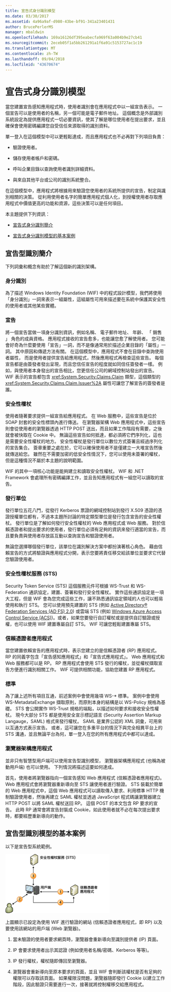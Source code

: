 ```yaml
---
title: 宣告式身分識別模型
ms.date: 03/30/2017
ms.assetid: 4a96a9af-d980-43be-bf91-341a23401431
author: BrucePerlerMS
manager: mbaldwin
ms.openlocfilehash: 169a16126df395eabecfa969f63a004b9e27cb41
ms.sourcegitcommit: 2eceb05f1a5bb261291a1f6a91c5153727ac1c19
ms.translationtype: MT
ms.contentlocale: zh-TW
ms.lasthandoff: 09/04/2018
ms.locfileid: "43670674"
---
```

# <a name="claims-based-identity-model"></a>宣告式身分識別模型
當您建置宣告感知應用程式時，使用者識別會在應用程式中以一組宣告表示。 一個宣告可以是使用者的名稱，另一個可能是電子郵件地址。 這個概念是外部識別系統設定為提供應用程式一切必要資訊，使其了解是哪位使用者在提出要求，並且確保會使用密碼編譯您自受信任來源取得的識別資料。  
  
 單一登入在這個模型中可以更輕鬆達成，而且應用程式也不必再對下列項目負責：  
  
-   驗證使用者。  
  
-   儲存使用者帳戶和密碼。  
  
-   呼叫企業目錄以查詢使用者識別詳細資料。  
  
-   與來自其他平台或公司的識別系統整合。  
  
 在這個模型中，應用程式將根據用來驗證您使用者的系統所提供的宣告，制定與識別相關的決策。 從利用使用者名字的簡單應用程式個人化，到授權使用者存取應用程式中價值更高的功能和資源，這些決策可以是任何項目。  
  
 本主題提供下列資訊：  
  
-   [宣告式身分識別簡介](../../../docs/framework/security/claims-based-identity-model.md#BKMK_1)  
  
-   [宣告式身分識別模型的基本案例](../../../docs/framework/security/claims-based-identity-model.md#BKMK_2)  
  
<a name="BKMK_1"></a>   
## <a name="introduction-to-claims-based-identity"></a>宣告型識別簡介  
 下列詞彙和概念有助於了解這個新的識別架構。  
  
### <a name="identity"></a>身分識別  
 為了描述 Windows Identity Foundation (WIF) 中的程式設計模型，我們將使用「身分識別」一詞來表示一組屬性，這組屬性可用來描述要在系統中保護其安全性的使用者或其他某些實體。  
  
### <a name="claim"></a>宣告  
 將一個宣告當做一項身分識別資訊，例如名稱、 電子郵件地址、 年齡、 「 銷售 」 角色的成員資格。 應用程式接收的宣告愈多，也能讓您愈了解使用者。 您可能會好奇為什麼要使用「宣告」一詞，而不是像通常用於描述企業目錄的「屬性」一詞。 其中原因和傳遞方法有關。 在這個模型中，應用程式不會在目錄中查詢使用者屬性， 而是使用者提供宣告給應用程式，然後應用程式再檢查這些宣告。 每個宣告都是由簽發者發出呈現，而且您信任宣告的程度就如同信任簽發者一樣。 例如，與使用者本身發出的宣告相比，您更信任公司的網域控制站發出的宣告。 WIF 表示的宣告都包含 <xref:System.Security.Claims.Claim> 類型，這個類型的 <xref:System.Security.Claims.Claim.Issuer%2A> 屬性可讓您了解宣告的簽發者是誰。  
  
### <a name="security-token"></a>安全性權杖  
 使用者隨著要求提供一組宣告給應用程式。 在 Web 服務中，這些宣告是位於 SOAP 封套的安全性標頭內進行傳送。 在瀏覽器架構 Web 應用程式中，這些宣告則會從使用者的瀏覽器透過 HTTP POST 送出，而且如果工作階段有需要，之後就會被快取在 Cookie 中。 無論這些宣告如何抵達，都必須將它們序列化，這也是需要安全性權杖的地方。 安全性權杖是發行單位以數位方式簽署且經過序列化的宣告集合。 簽章重要之處在於，它可以確保使用者不是僅建立一大堆宣告然後就傳送給您。 雖然在不需要加密的低安全性情況下，您可以使用未簽署的權杖，但是這種情況不屬於本主題的說明範圍。  
  
 WIF 的其中一項核心功能是能夠建立和讀取安全性權杖。 WIF 和 .NET Framework 會處理所有密碼編譯工作，並且告知應用程式有一組您可以讀取的宣告。  
  
### <a name="issuing-authority"></a>發行單位  
 發行單位五花八門，從發行 Kerberos 票證的網域控制站到發行 X.509 憑證的憑證授權單位都有，不過本主題所討論的特定類型單位是發行包含宣告的安全性權杖。 發行單位是了解如何發行安全性權杖的 Web 應用程式或 Web 服務。 對於信賴憑證者和提出要求的使用者，發行單位必須有足夠的資訊來發行適當的宣告，而且要負責與使用者存放區互動以查詢宣告和驗證使用者。  
  
 無論您選擇哪個發行單位，該單位在識別解決方案中都扮演著核心角色。 藉由信賴宣告的方式將驗證與應用程式分開，表示您要將責任移交給該單位並要求它代替您驗證使用者。  
  
### <a name="security-token-service-sts"></a>安全性權杖服務 (STS)  
 Security Token Service (STS) 這個服務元件可根據 WS-Trust 和 WS-Federation 通訊協定，建置、簽署和發行安全性權杖。 實作這些通訊協定是一項大工程，但是 WIF 會為您完成這些工作，讓不熟悉通訊協定領域的人也可以輕易使用和執行 STS。 您可以使用預先建置的 STS (例如 [Active Directory® Federation Services (AD FS) 2.0](https://go.microsoft.com/fwlink/?LinkID=247516)) 或雲端 STS (例如 [Windows Azure Access Control Service (ACS)](https://go.microsoft.com/fwlink/?LinkID=247517))。或者，如果您要發行自訂權杖或是提供自訂驗證或授權，也可以使用 WIF 建置專屬自訂 STS。 WIF 可讓您輕鬆建置專屬 STS。  
  
### <a name="relying-party-application"></a>信賴憑證者應用程式  
 當您建置依賴宣告的應用程式時，表示您建立的是信賴憑證者 (RP) 應用程式。 RP 的同義字包含「宣告感知應用程式」和「宣告式應用程式」。 Web 應用程式和 Web 服務都可以是 RP。 RP 應用程式會使用 STS 發行的權杖，並從權杖擷取宣告方便進行識別相關工作。 WIF 可提供相關功能，協助您建置 RP 應用程式。  
  
### <a name="standards"></a>標準  
 為了讓上述所有項目互通，前述案例中會使用幾項 WS-* 標準。 案例中會使用 WS-MetadataExchange 擷取原則，而原則本身的結構是以 WS-Policy 規格為基礎。 STS 會公開實作 WS-Trust 規格的端點，以描述如何要求和接收安全性權杖。 現今大部分 STS 都是使用安全宣示標記語言 (Security Assertion Markup Langauge，SAML) 格式來發行權杖。 SAML 是業界公認的 XML 詞彙，可用來以互通方式表示宣告。 或者，這可讓您在多重平台的情況下與完全相異平台上的 STS 溝通，並且無論平台為何，單一登入在您的所有應用程式中都可以達成。  
  
### <a name="browser-based-applications"></a>瀏覽器架構應用程式  
 並非只有智慧型用戶端可以使用宣告型識別模型， 瀏覽器架構應用程式 (也稱為被動用戶端) 也可以使用。 下列情況將描述這要如何達成。  
  
 首先，使用者將瀏覽器指向一個宣告感知 Web 應用程式 (信賴憑證者應用程式)。 Web 應用程式會將瀏覽器重新導向至 STS 讓使用者進行驗證。 STS 裝載於簡單的 Web 應用程式中，這個 Web 應用程式可以讀取傳入要求、利用標準 HTTP 機制驗證使用者，然後再建立 SAML 權杖並透過 JavaScript 程式碼讓瀏覽器建立 HTTP POST 以將 SAML 權杖送回 RP。 這個 POST 的本文包含 RP 要求的宣告。 此時 RP 通常會將宣告封裝成 Cookie，如此使用者就不必在每次提出要求時，都要經歷重新導向的動作。  
  
<a name="BKMK_2"></a>   
## <a name="basic-scenario-for-a-claims-based-identity-model"></a>宣告型識別模型的基本案例  
 以下是宣告型系統範例。  
  
 ![信賴合作夥伴驗證流程](../../../docs/framework/security/media/conc-relying-partner-processc.png "conc_relying_partner_processc")  
  
 上圖顯示已設定為使用 WIF 進行驗證的網站 (信賴憑證者應用程式，即 RP) 以及要使用該網站的用戶端 (Web 瀏覽器)。  
  
1.  當未驗證的使用者要求網頁時，瀏覽器會重新導向至識別提供者 (IP) 頁面。  
  
2.  IP 會要求使用者出示其認證 (例如使用者名稱/密碼、Kerberos 等等)。  
  
3.  IP 發行權杖，權杖隨即傳回至瀏覽器。  
  
4.  瀏覽器會重新導向至原本要求的頁面，並且 WIF 會判斷該權杖是否有足夠的權限可以存取該頁面。 如果權限沒問題，瀏覽器隨即發行 Cookie 以建立工作階段，因此驗證只需要進行一次，接著就將控制權移交給應用程式。
